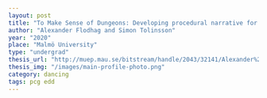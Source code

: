```yaml
---
layout: post
title: "To Make Sense of Dungeons: Developing procedural narrative for EDD with the help of macro patterns"
author: "Alexander Flodhag and Simon Tolinsson"
year: "2020"
place: "Malmö University"
type: "undergrad"
thesis_url: "http://muep.mau.se/bitstream/handle/2043/32141/Alexander%20Flodhag%20Simon%20Tolinsson.pdf?sequence=1&isAllowed=y"
thesis_img: "/images/main-profile-photo.png"
category: dancing
tags: pcg edd
---
```

